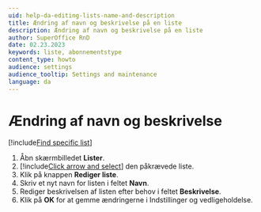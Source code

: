 ```yaml
---
uid: help-da-editing-lists-name-and-description
title: Ændring af navn og beskrivelse på en liste
description: Ændring af navn og beskrivelse på en liste
author: SuperOffice RnD
date: 02.23.2023
keywords: liste, abonnementstype
content_type: howto
audience: settings
audience_tooltip: Settings and maintenance
language: da
---
```


# Ændring af navn og beskrivelse

[!include[Find specific list](includes/tip-find-list.md)]

1. Åbn skærmbilledet **Lister**.
2. [!include[Click arrow and select](includes/expand-list.md)] den påkrævede liste.
3. Klik på knappen **Rediger liste**.
4. Skriv et nyt navn for listen i feltet **Navn**.
5. Rediger beskrivelsen af listen efter behov i feltet **Beskrivelse**.
6. Klik på **OK** for at gemme ændringerne i Indstillinger og vedligeholdelse.

<!-- Referenced links -->

<!-- Referenced images -->
